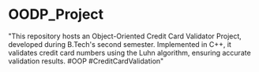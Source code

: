 # OODP_Project
"This repository hosts an Object-Oriented Credit Card Validator Project, developed during B.Tech's second semester. Implemented in C++, it validates credit card numbers using the Luhn algorithm, ensuring accurate validation results. #OOP #CreditCardValidation"
